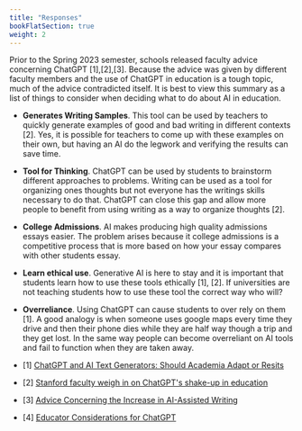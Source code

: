 ```yaml
---
title: "Responses"
bookFlatSection: true
weight: 2
---
```


Prior to the Spring 2023 semester, schools released faculty advice concerning ChatGPT [1],[2],[3]. Because the advice was given by different faculty members and the use of ChatGPT in education is a tough topic, much of the advice contradicted itself. It is best to view this summary as a list of things to consider when deciding what to do about AI in education.

- **Generates Writing Samples**. This tool can be used by teachers to quickly generate examples of good and bad writing in different contexts [2]. Yes, it is possible for teachers to come up with these examples on their own, but having an AI do the legwork and verifying the results can save time.
- **Tool for Thinking**. ChatGPT can be used by students to brainstorm different approaches to problems. Writing can be used as a tool for organizing ones thoughts but not everyone has the writings skills necessary to do that. ChatGPT can close this gap and allow more people to benefit from using writing as a way to organize thoughts [2].
- **College Admissions**. AI makes producing high quality admissions essays easier. The problem arises because it college admissions is a competitive process that is more based on how your essay compares with other students essay.
- **Learn ethical use**. Generative AI is here to stay and it is important that students learn how to use these tools ethically [1], [2]. If universities are not teaching students how to use these tool the correct way who will?
- **Overreliance**. Using ChatGPT can cause students to over rely on them [1]. A good analogy is when someone uses google maps every time they drive and then their phone dies while they are half way though a trip and they get lost. In the same way people can become overreliant on AI tools and fail to function when they are taken away.

- [1] [ChatGPT and AI Text Generators: Should Academia Adapt or Resits](https://hbsp.harvard.edu/inspiring-minds/chatgpt-and-ai-text-generators-should-academia-adapt-or-resist)
- [2] [Stanford faculty weigh in on ChatGPT's shake-up in education](https://ed.stanford.edu/news/stanford-faculty-weigh-new-ai-chatbot-s-shake-learning-and-teaching)
- [3] [Advice Concerning the Increase in AI-Assisted Writing](chrome-extension://efaidnbmnnnibpcajpcglclefindmkaj/https://nickm.com/schiappa_montfort/ai_advice_2023-01-10.pdf)
- [4] [Educator Considerations for ChatGPT](https://platform.openai.com/docs/chatgpt-education)